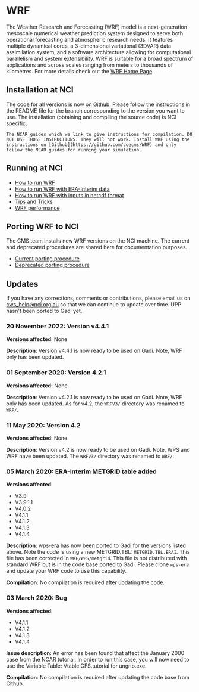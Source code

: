 # WRF

The Weather Research and Forecasting (WRF) model is a next-generation mesoscale numerical weather prediction system designed to serve both operational forecasting and atmospheric research needs. It features multiple dynamical cores, a 3-dimensional variational (3DVAR) data assimilation system, and a software architecture allowing for computational parallelism and system extensibility. WRF is suitable for a broad spectrum of applications and across scales ranging from
meters to thousands of kilometres. For more details check out the [WRF Home Page](https://www.mmm.ucar.edu/models/wrf).

## Installation at NCI

The code for all versions is now on [Github](https://github.com/coecms/WRF). Please follow the instructions in the README file for the branch corresponding to the version you want to use. The installation (obtaining and compiling the source code) is NCI specific. 

```{warning}
The NCAR guides which we link to give instructions for compilation. DO NOT USE THOSE INSTRUCTIONS. They will not work. Install WRF using the instructions on [Github](https://github.com/coecms/WRF) and only follow the NCAR guides for running your simulation.
```

## Running at NCI

  * [How to run WRF](models-wrf-1.md) 
  * [How to run WRF with ERA-Interim data](models-wrf-2.md) 
  * [How to run WRF with inputs in netcdf format](models-wrf-3.md)
  * [Tips and Tricks](models-wrf-4.md)
  * [WRF performance](models-wrf-5.md)

## Porting WRF to NCI

  The CMS team installs new WRF versions on the NCI machine. The current and deprecated procedures are shared here for documentation purposes.  

  * [Current porting procedure](models-wrf-6.md)
  * [Deprecated porting procedure](../resources/wrf-deprecated.md)


## Updates 

If you have any corrections, comments or contributions, please email us on cws_help@nci.org.au so that we can continue to update over time. UPP hasn't been ported to Gadi yet.

### 20 November 2022: Version v4.4.1

**Versions affected**: None

**Description**: Version v4.4.1 is now ready to be used on Gadi. Note, WRF only has been updated.

### 01 September 2020: Version 4.2.1

**Versions affected:** None

**Description**: Version v4.2.1 is now ready to be used on Gadi. Note, WRF only has been updated. As for v4.2, the `WRFV3/` directory was renamed to `WRF/`.

### 11 May 2020: Version 4.2

**Versions affected**: None

**Description**: Version v4.2 is now ready to be used on Gadi. Note, WPS and WRF have been updated. The `WRFV3/` directory was renamed to `WRF/`.

### 05 March 2020: ERA-Interim METGRID table added

**Versions affected**:

  * V3.9
  * V3.9.1.1
  * V4.0.2
  * V4.1.1
  * V4.1.2
  * V4.1.3
  * V4.1.4

**Description**: [wps-era](https://github.com/coecms/wps-era) has now been ported to Gadi for the versions listed above. Note the code is using a new METGRID.TBL: `METGRID.TBL.ERAI`. This file has been corrected in `WRF/WPS/metgrid`.
This file is not distributed with standard WRF but is in the code base ported to Gadi. Please clone `wps-era` and update your WRF code to use this capability.

**Compilation**: No compilation is required after updating the code.

### 03 March 2020: Bug

**Versions affected**:

  * V4.1.1
  * V4.1.2
  * V4.1.3
  * V4.1.4

**Issue description**: An error has been found that affect the January 2000 case from the NCAR tutorial. In order to run this case, you will now need to use the Variable Table: Vtable.GFS.tutorial for ungrib.exe.

**Compilation**: No compilation is required after updating the code base from Github.
